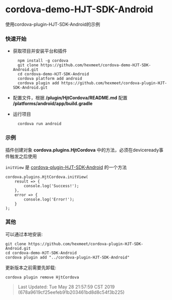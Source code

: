 # cordova-demo-HJT-SDK-Android
使用cordova-plugin-HJT-SDK-Android的示例

### 快速开始
- 获取项目并安装平台和插件

        npm install -g cordova
        git clone https://github.com/hexmeet/cordova-demo-HJT-SDK-Android.git
        cd cordova-demo-HJT-SDK-Android
        cordova platform add android
        cordova plugin add https://github.com/hexmeet/cordova-plugin-HJT-SDK-Android.git
- 配置文件，根据 **/plugin/HjtCordova/README.md** 配置 **/platforms/android/app/build.gradle**
- 运行项目

        cordova run android

### 示例
插件创建对象 **cordova.plugins.HjtCordova** 中的方法，必须在deviceready事件触发之后使用

 `initView` 是 [cordova-plugin-HJT-SDK-Android](https://github.com/hexmeet/cordova-plugin-HJT-SDK-Android) 的一个方法

    cordova.plugins.HjtCordova.initView(
        result => {
            console.log('Success!');
        },
        error => {
            console.log('Error!');
        }
    );

### 其他
可以通过本地安装:

    git clone https://github.com/hexmeet/cordova-plugin-HJT-SDK-Android.git
    cd cordova-demo-HJT-SDK-Android
    cordova plugin add "../cordova-plugin-HJT-SDK-Android"
更新版本之前需要先卸载:

    cordova plugin remove HjtCordova


> Last Updated: Tue May 28 21:57:59 CST 2019 (678a9619cf25eefeb91b203461bd8d8c54f3b225)
